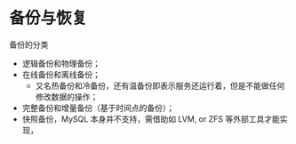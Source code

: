 # 备份与恢复

备份的分类

- 逻辑备份和物理备份；
- 在线备份和离线备份；
  - 又名热备份和冷备份，还有温备份即表示服务还运行着，但是不能做任何修改数据的操作；
- 完整备份和增量备份（基于时间点的备份）；
- 快照备份，MySQL 本身并不支持，需借助如 LVM, or ZFS 等外部工具才能实现，
